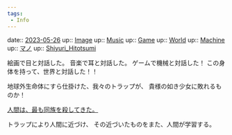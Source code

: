 ```yaml
---
tags:
 - Info
---
```


date:: [2023-05-26](/Daily_Note/2023-05-26.md)
up:: [Image](Bar/Novel/Topics/Image.md)
up:: [Music](Bar/Novel/Topics/Music.md)
up:: [Game](Bar/Novel/Topics/Game.md)
up:: [World](Bar/Novel/Topics/World.md)
up:: [Machine](../Bar/Novel/Topics/Machine.md)
up:: [マノ](../Bar/Novel/Canareal/Manoki_Ogata.md)
up:: [Shiyuri_Hitotsumi](Shiyuri_Hitotsumi.md)

絵画で目と対話した。
音楽で耳と対話した。
ゲームで機械と対話した！
この身体を持って、世界と対話した！！

地球外生命体にすら仕掛けた、我々のトラップが、
貴様の如き少女に敗れるものか！

[人間は、最も同族を殺してきた。](Info/人間は、最も同族を殺してきた。.md)

トラップにより人間に近づけ、
その近づいたものをまた、人間が学習する。
